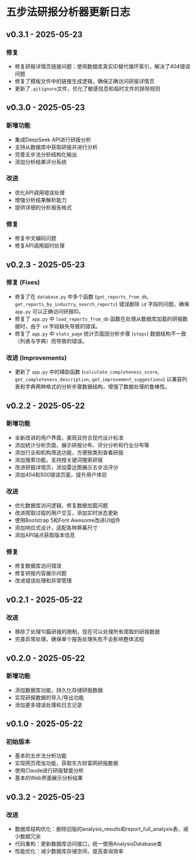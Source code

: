 # 五步法研报分析器更新日志

## v0.3.1 - 2025-05-23

### 修复

- 修复研报详情页链接问题：使用数据库真实ID替代循环索引，解决了404错误问题
- 修复了模板文件中的链接生成逻辑，确保正确访问研报详情页
- 更新了`.gitignore`文件，优化了敏感信息和临时文件的排除规则

## v0.3.0 - 2025-05-23

### 新增功能

- 集成DeepSeek API进行研报分析
- 支持从数据库中获取研报并进行分析
- 完善五步法分析结构化输出
- 添加分析结果评分系统

### 改进

- 优化API调用错误处理
- 增强分析结果解析能力
- 提供详细的分析报告格式

### 修复

- 修复中文编码问题
- 修复API调用超时处理

## v0.2.3 - 2025-05-23

### 修复 (Fixes)

- 修复了在 `database.py` 中多个函数 (`get_reports_from_db`, `get_reports_by_industry`, `search_reports`) 错误删除 `id` 字段的问题，确保 `app.py` 可以正确访问研报ID。
- 修复了 `app.py` 中 `load_reports_from_db` 函数在处理从数据库加载的研报数据时，由于 `id` 字段缺失导致的错误。
- 修复了 `app.py` 中 `stats_page` 统计页面因分析步骤 (`steps`) 数据结构不一致（列表与字典）而导致的错误。

### 改进 (Improvements)

- 更新了 `app.py` 中的辅助函数 (`calculate_completeness_score`, `get_completeness_description`, `get_improvement_suggestions`) 以兼容列表和字典两种格式的分析步骤数据结构，增强了数据处理的鲁棒性。

## v0.2.2 - 2025-05-22

### 新增功能

- 全新改进的用户界面，美观且符合现代设计标准
- 添加统计分析页面，展示研报分布、评分分析和行业分布等
- 添加行业和机构筛选功能，方便按类别查看研报
- 添加搜索功能，支持按关键词搜索研报
- 改进研报详情页，添加雷达图展示五步法评分
- 添加404和500错误页面，提升用户体验

### 改进

- 优化数据库访问逻辑，修复数据加载问题
- 改进爬取过程的用户交互，添加实时状态更新
- 使用Bootstrap 5和Font Awesome改进UI组件
- 添加响应式设计，适配各种屏幕尺寸
- 添加API端点获取版本信息

### 修复

- 修复数据库访问错误
- 修复研报内容展示问题
- 改进错误处理和异常管理

## v0.2.1 - 2025-05-22

### 改进

- 移除了处理10篇研报的限制，现在可以处理所有爬取的研报数据
- 完善异常处理，确保单个报告处理失败不会影响整体流程

## v0.2.0 - 2025-05-22

### 新增功能

- 添加数据库功能，持久化存储研报数据
- 实现研报数据的导入/导出功能
- 添加更多错误处理和日志记录

## v0.1.0 - 2025-05-22

### 初始版本

- 基本的五步法分析功能
- 实现网页爬虫功能，获取东方财富网研报数据
- 使用Claude进行研报智能分析
- 基本的Web界面展示分析结果

## v0.3.2 - 2025-05-23

### 改进
- 数据库结构优化：删除旧版的analysis_results和report_full_analysis表，减少数据冗余
- 代码重构：更新数据库访问接口，统一使用AnalysisDatabase类
- 性能优化：减少数据库存储空间，提高查询效率
